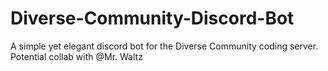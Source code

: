 # Diverse-Community-Discord-Bot
A simple yet elegant discord bot for the Diverse Community coding server.
Potential collab with @Mr. Waltz
